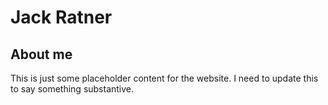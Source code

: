 # Jack Ratner

## About me

This is just some placeholder content for the website. I need to update this to say something substantive.

